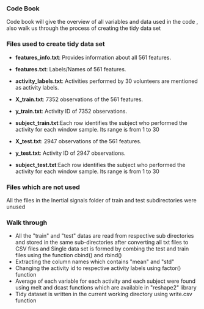 ### Code Book
  Code book will give the overview of all variables and data used in the code , also walk us through the process of creating the tidy data set

### Files used to create tidy data set


- **features_info.txt**: Provides information about all 561 features.

- **features.txt**: Labels/Names of 561 features.

- **activity_labels.txt**: Activities performed by 30 volunteers are mentioned as activity labels.

- **X_train.txt**: 7352 observations of the 561 features.

- **y_train.txt**: Activity ID of 7352 observations.

- **subject_train.txt**:Each row identifies the subject who performed the activity for each window sample. Its range is from 1 to 30

- **X_test.txt**:  2947 observations of the 561 features.

- **y_test.txt**: Activity ID of 2947 observations.

- **subject_test.txt**:Each row identifies the subject who performed the activity for each window sample. Its range is from 1 to 30


### Files which are not used 

 All the files in the Inertial signals folder of train and test subdirectories were unused 
 
### Walk through 

  * All the "train" and "test" datas are read from respective sub directories and stored in the same sub-directories after converting all txt files to CSV files and Single data set is formed by combing the test and train files using the function cbind() and rbind()
  * Extracting the column names which contains "mean" and "std" 
  * Changing the activity id to respective activity labels using factor() function 
  * Average of each variable for each activity and each subject were found using melt and dcast functions which are available in "reshape2" library 
  * Tidy dataset is written in the current working directory using write.csv function
